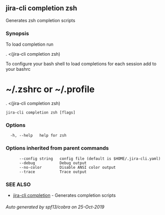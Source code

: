## jira-cli completion zsh

Generates zsh completion scripts

### Synopsis

To load completion run

. <(jira-cli completion zsh)

To configure your bash shell to load completions for each session add to your bashrc

# ~/.zshrc or ~/.profile
. <(jira-cli completion zsh)


```
jira-cli completion zsh [flags]
```

### Options

```
  -h, --help   help for zsh
```

### Options inherited from parent commands

```
      --config string   config file (default is $HOME/.jira-cli.yaml)
      --debug           Debug output
      --no-color        Disable ANSI color output
      --trace           Trace output
```

### SEE ALSO

* [jira-cli completion](jira-cli_completion.md)	 - Generates completion scripts

###### Auto generated by spf13/cobra on 25-Oct-2019
